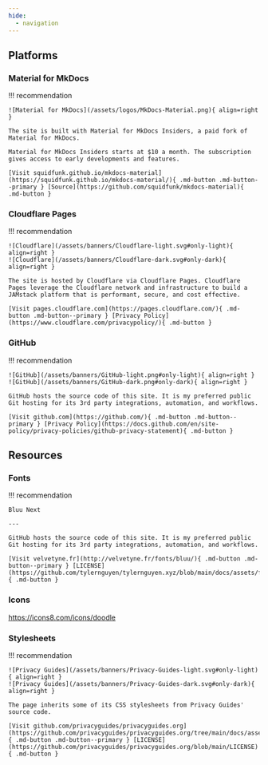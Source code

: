 ```yaml
---
hide:
  - navigation
---
```


## Platforms

### Material for MkDocs

!!! recommendation

    ![Material for MkDocs](/assets/logos/MkDocs-Material.png){ align=right }

    The site is built with Material for MkDocs Insiders, a paid fork of Material for MkDocs.

    Material for MkDocs Insiders starts at $10 a month. The subscription gives access to early developments and features.

    [Visit squidfunk.github.io/mkdocs-material](https://squidfunk.github.io/mkdocs-material/){ .md-button .md-button--primary } [Source](https://github.com/squidfunk/mkdocs-material){ .md-button }    


### Cloudflare Pages

!!! recommendation

    ![Cloudflare](/assets/banners/Cloudflare-light.svg#only-light){ align=right }
    ![Cloudflare](/assets/banners/Cloudflare-dark.svg#only-dark){ align=right }

    The site is hosted by Cloudflare via Cloudflare Pages. Cloudflare Pages leverage the Cloudflare network and infrastructure to build a JAMstack platform that is performant, secure, and cost effective.

    [Visit pages.cloudflare.com](https://pages.cloudflare.com/){ .md-button .md-button--primary } [Privacy Policy](https://www.cloudflare.com/privacypolicy/){ .md-button }


### GitHub

!!! recommendation

    ![GitHub](/assets/banners/GitHub-light.png#only-light){ align=right }
    ![GitHub](/assets/banners/GitHub-dark.png#only-dark){ align=right }

    GitHub hosts the source code of this site. It is my preferred public Git hosting for its 3rd party integrations, automation, and workflows.

    [Visit github.com](https://github.com/){ .md-button .md-button--primary } [Privacy Policy](https://docs.github.com/en/site-policy/privacy-policies/github-privacy-statement){ .md-button }

## Resources

### Fonts

!!! recommendation

    Bluu Next

    ---

    GitHub hosts the source code of this site. It is my preferred public Git hosting for its 3rd party integrations, automation, and workflows.

    [Visit velvetyne.fr](http://velvetyne.fr/fonts/bluu/){ .md-button .md-button--primary } [LICENSE](https://github.com/tylernguyen/tylernguyen.xyz/blob/main/docs/assets/fonts/BluuNext/LICENSE.txt){ .md-button }

### Icons

https://icons8.com/icons/doodle

### Stylesheets

!!! recommendation

    ![Privacy Guides](/assets/banners/Privacy-Guides-light.svg#only-light){ align=right }
    ![Privacy Guides](/assets/banners/Privacy-Guides-dark.svg#only-dark){ align=right }

    The page inherits some of its CSS stylesheets from Privacy Guides' source code.

    [Visit github.com/privacyguides/privacyguides.org](https://github.com/privacyguides/privacyguides.org/tree/main/docs/assets/stylesheets){ .md-button .md-button--primary } [LICENSE](https://github.com/privacyguides/privacyguides.org/blob/main/LICENSE){ .md-button }
